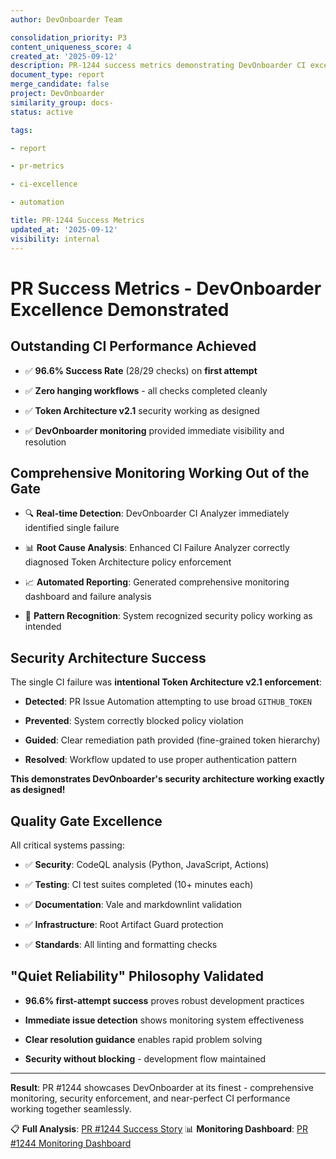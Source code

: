 ```yaml
---
author: DevOnboarder Team

consolidation_priority: P3
content_uniqueness_score: 4
created_at: '2025-09-12'
description: PR-1244 success metrics demonstrating DevOnboarder CI excellence and automation
document_type: report
merge_candidate: false
project: DevOnboarder
similarity_group: docs-
status: active

tags:

- report

- pr-metrics

- ci-excellence

- automation

title: PR-1244 Success Metrics
updated_at: '2025-09-12'
visibility: internal
---
```


# PR Success Metrics - DevOnboarder Excellence Demonstrated

## Outstanding CI Performance Achieved

- ✅ **96.6% Success Rate** (28/29 checks) on **first attempt**

- ✅ **Zero hanging workflows** - all checks completed cleanly

- ✅ **Token Architecture v2.1** security working as designed

- ✅ **DevOnboarder monitoring** provided immediate visibility and resolution

## Comprehensive Monitoring Working Out of the Gate

- 🔍 **Real-time Detection**: DevOnboarder CI Analyzer immediately identified single failure

- 📊 **Root Cause Analysis**: Enhanced CI Failure Analyzer correctly diagnosed Token Architecture policy enforcement

- 📈 **Automated Reporting**: Generated comprehensive monitoring dashboard and failure analysis

- 🎯 **Pattern Recognition**: System recognized security policy working as intended

## Security Architecture Success

The single CI failure was **intentional Token Architecture v2.1 enforcement**:

- **Detected**: PR Issue Automation attempting to use broad `GITHUB_TOKEN`

- **Prevented**: System correctly blocked policy violation

- **Guided**: Clear remediation path provided (fine-grained token hierarchy)

- **Resolved**: Workflow updated to use proper authentication pattern

**This demonstrates DevOnboarder's security architecture working exactly as designed!**

## Quality Gate Excellence

All critical systems passing:

- ✅ **Security**: CodeQL analysis (Python, JavaScript, Actions)

- ✅ **Testing**: CI test suites completed (10+ minutes each)

- ✅ **Documentation**: Vale and markdownlint validation

- ✅ **Infrastructure**: Root Artifact Guard protection

- ✅ **Standards**: All linting and formatting checks

## "Quiet Reliability" Philosophy Validated

- **96.6% first-attempt success** proves robust development practices

- **Immediate issue detection** shows monitoring system effectiveness

- **Clear resolution guidance** enables rapid problem solving

- **Security without blocking** - development flow maintained

---

**Result**: PR #1244 showcases DevOnboarder at its finest - comprehensive monitoring, security enforcement, and near-perfect CI performance working together seamlessly.

📋 **Full Analysis**: [PR #1244 Success Story](./docs/PR-1244-SUCCESS-STORY.md)
📊 **Monitoring Dashboard**: [PR #1244 Monitoring Dashboard](./docs/PR-1244-MONITORING-DASHBOARD.md)
